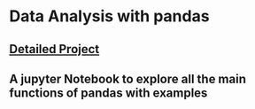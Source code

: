 # Data Analysis with pandas

## [Detailed Project](https://nbviewer.org/github/davidefilosa/Data-Analysis-with-pandas/blob/master/Data%20Analysis%20with%20pandas.ipynb)

## A jupyter Notebook to explore all the main functions of pandas with examples
